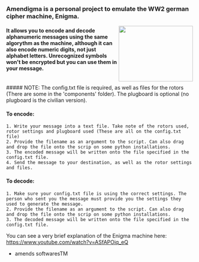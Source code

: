 ### Amendigma is a personal project to emulate the WW2 german cipher machine, Enigma. 
<a href="url"><img src="http://upload.wikimedia.org/wikipedia/commons/7/7f/Enigma-rotor-stack.jpg" align="right" height="150" width="200" ></a> 

#### It allows you to encode and decode alphanumeric messages using the same algorythm as the machine, although it can also encode numeric digits, not just alphabet letters. Unrecognized symbols won't be encrypted but you can use them in your message.
<br>
##### NOTE: The config.txt file is required, as well as files for the rotors (There are some in the 'components' folder). The plugboard is optional (no plugboard is the civilian version).

#### To encode: ##
	1. Write your message into a text file. Take note of the rotors used, rotor settings and plugboard used (These are all on the config.txt file)
	2. Provide the filename as an argument to the script. Can also drag and drop the file onto the scrip on some python installations.
	3. The encoded message will be written onto the file specified in the config.txt file.
	4. Send the message to your destination, as well as the rotor settings and files.

#### To decode: ##
	1. Make sure your config.txt file is using the correct settings. The person who sent you the message must provide you the settings they used to generate the message.
	2. Provide the filename as an argument to the script. Can also drag and drop the file onto the scrip on some python installations.
	3. The decoded message will be written onto the file specified in the config.txt file.

You can see a very brief explanation of the Enigma machine here: https://www.youtube.com/watch?v=ASfAPOiq_eQ

- amends softwaresTM
